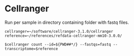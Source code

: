 # Cellranger

Run per sample in directory containing folder with fastq files.

```
cellranger=~/software/cellranger-3.1.0/cellranger
reference=~/references/refdata-cellranger-mm10-3.0.0/

$cellranger count --id=${PWD##*/} --fastqs=fastq --transcriptome=$reference
```